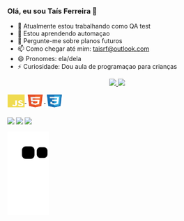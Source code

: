 ### Olá, eu sou Taís Ferreira 👋

- 🔭 Atualmente estou trabalhando como QA test
- 🌱 Estou aprendendo automaçao 
- 💬 Pergunte-me sobre planos futuros
- 📫 Como chegar até mim: taisrf@outlook.com
- 😄 Pronomes: ela/dela
- ⚡ Curiosidade: Dou aula de programaçao para crianças 


<div align="center">
  <a href="https://github.com/taisrferreira">
  <img height="180em" src="https://github-readme-stats.vercel.app/api?username=taisrferreira&show_icons=true&theme=omni&include_all_commits=true&count_private=true"/>
  <img height="180em" src="https://github-readme-stats.vercel.app/api/top-langs/?username=taisrferreira&layout=compact&langs_count=7&theme=omni"/>
</div>
  
  <div style="display: inline_block"><br>
  <img align="center" alt="Rafa-Js" height="30" width="40" src="https://raw.githubusercontent.com/devicons/devicon/master/icons/javascript/javascript-plain.svg">
  <img align="center" alt="Rafa-HTML" height="30" width="40" src="https://raw.githubusercontent.com/devicons/devicon/master/icons/html5/html5-original.svg">
  <img align="center" alt="Rafa-CSS" height="30" width="40" src="https://raw.githubusercontent.com/devicons/devicon/master/icons/css3/css3-original.svg">
 
</div>
  
  ###
  
<div> 
  <a href="https://www.instagram.com/rftais/" target="_blank"><img src="https://img.shields.io/badge/-Instagram-%23E4405F?style=for-the-badge&logo=instagram&logoColor=white" target="_blank"></a>
  <a href = "mailto:ribeirotais19@gmail.com"><img src="https://img.shields.io/badge/-Gmail-%23333?style=for-the-badge&logo=gmail&logoColor=white" target="_blank"></a>
  <a href="https://www.linkedin.com/in/ta%C3%ADsrferreira/" target="_blank"><img src="https://img.shields.io/badge/-LinkedIn-%230077B5?style=for-the-badge&logo=linkedin&logoColor=white" target="_blank"></a> 
 
  ![Snake animation](https://github.com/rafaballerini/rafaballerini/blob/output/github-contribution-grid-snake.svg)
</div>
